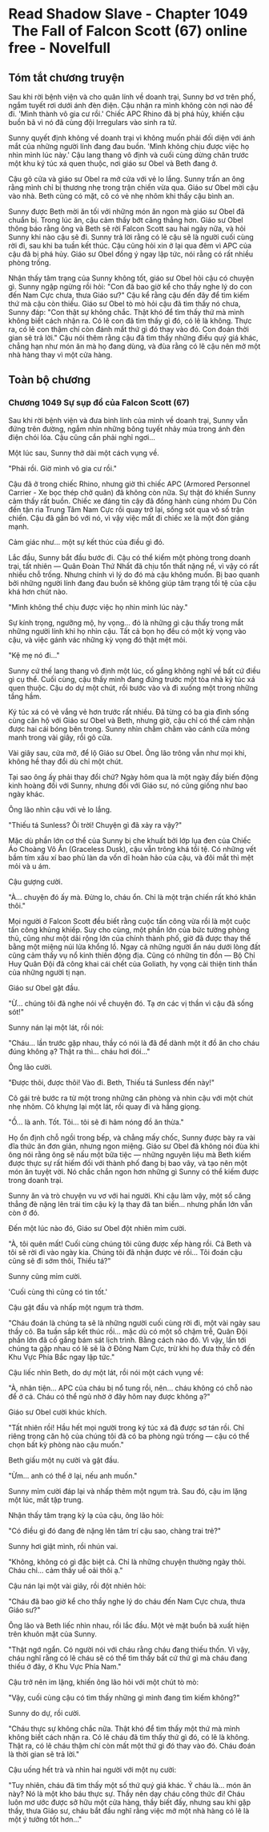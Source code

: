 # Read Shadow Slave - Chapter 1049  The Fall of Falcon Scott (67) online free - Novelfull

## Tóm tắt chương truyện

Sau khi rời bệnh viện và cho quân lính về doanh trại, Sunny bơ vơ trên phố, ngắm tuyết rơi dưới ánh đèn điện. Cậu nhận ra mình không còn nơi nào để đi. 'Mình thành vô gia cư rồi.' Chiếc APC Rhino đã bị phá hủy, khiến cậu buồn bã vì nó đã cùng đội Irregulars vào sinh ra tử.

Sunny quyết định không về doanh trại vì không muốn phải đối diện với ánh mắt của những người lính đang đau buồn. 'Mình không chịu được việc họ nhìn mình lúc này.' Cậu lang thang vô định và cuối cùng dừng chân trước một khu ký túc xá quen thuộc, nơi giáo sư Obel và Beth đang ở.

Cậu gõ cửa và giáo sư Obel ra mở cửa với vẻ lo lắng. Sunny trấn an ông rằng mình chỉ bị thương nhẹ trong trận chiến vừa qua. Giáo sư Obel mời cậu vào nhà. Beth cũng có mặt, cô có vẻ nhẹ nhõm khi thấy cậu bình an.

Sunny được Beth mời ăn tối với những món ăn ngon mà giáo sư Obel đã chuẩn bị. Trong lúc ăn, cậu cảm thấy bớt căng thẳng hơn. Giáo sư Obel thông báo rằng ông và Beth sẽ rời Falcon Scott sau hai ngày nữa, và hỏi Sunny khi nào cậu sẽ đi. Sunny trả lời rằng có lẽ cậu sẽ là người cuối cùng rời đi, sau khi ba tuần kết thúc. Cậu cũng hỏi xin ở lại qua đêm vì APC của cậu đã bị phá hủy. Giáo sư Obel đồng ý ngay lập tức, nói rằng có rất nhiều phòng trống.

Nhận thấy tâm trạng của Sunny không tốt, giáo sư Obel hỏi cậu có chuyện gì. Sunny ngập ngừng rồi hỏi: "Con đã bao giờ kể cho thầy nghe lý do con đến Nam Cực chưa, thưa Giáo sư?" Cậu kể rằng cậu đến đây để tìm kiếm thứ mà cậu còn thiếu. Giáo sư Obel tò mò hỏi cậu đã tìm thấy nó chưa, Sunny đáp: "Con thật sự không chắc. Thật khó để tìm thấy thứ mà mình không biết cách nhận ra. Có lẽ con đã tìm thấy gì đó, có lẽ là không. Thực ra, có lẽ con thậm chí còn đánh mất thứ gì đó thay vào đó. Con đoán thời gian sẽ trả lời." Cậu nói thêm rằng cậu đã tìm thấy những điều quý giá khác, chẳng hạn như món ăn mà họ đang dùng, và đùa rằng có lẽ cậu nên mở một nhà hàng thay vì một cửa hàng.

## Toàn bộ chương

### Chương 1049 Sự sụp đổ của Falcon Scott (67)

Sau khi rời bệnh viện và đưa binh lính của mình về doanh trại, Sunny vẫn đứng trên đường, ngắm nhìn những bông tuyết nhảy múa trong ánh đèn điện chói lóa. Cậu cũng cần phải nghỉ ngơi…

Một lúc sau, Sunny thở dài một cách vụng về.

"Phải rồi. Giờ mình vô gia cư rồi."

Cậu đã ở trong chiếc Rhino, nhưng giờ thì chiếc APC (Armored Personnel Carrier - Xe bọc thép chở quân) đã không còn nữa. Sự thật đó khiến Sunny cảm thấy rất buồn. Chiếc xe đáng tin cậy đã đồng hành cùng nhóm Du Côn đến tận rìa Trung Tâm Nam Cực rồi quay trở lại, sống sót qua vô số trận chiến. Cậu đã gắn bó với nó, vì vậy việc mất đi chiếc xe là một đòn giáng mạnh.

Cảm giác như… một sự kết thúc của điều gì đó.

Lắc đầu, Sunny bắt đầu bước đi. Cậu có thể kiếm một phòng trong doanh trại, tất nhiên — Quân Đoàn Thứ Nhất đã chịu tổn thất nặng nề, vì vậy có rất nhiều chỗ trống. Nhưng chính vì lý do đó mà cậu không muốn. Bị bao quanh bởi những người lính đang đau buồn sẽ không giúp tâm trạng tồi tệ của cậu khá hơn chút nào.

"Mình không thể chịu được việc họ nhìn mình lúc này."

Sự kính trọng, ngưỡng mộ, hy vọng… đó là những gì cậu thấy trong mắt những người lính khi họ nhìn cậu. Tất cả bọn họ đều có một kỳ vọng vào cậu, và việc gánh vác những kỳ vọng đó thật mệt mỏi.

"Kệ mẹ nó đi…"

Sunny cứ thế lang thang vô định một lúc, cố gắng không nghĩ về bất cứ điều gì cụ thể. Cuối cùng, cậu thấy mình đang đứng trước một tòa nhà ký túc xá quen thuộc. Cậu do dự một chút, rồi bước vào và đi xuống một trong những tầng hầm.

Ký túc xá có vẻ vắng vẻ hơn trước rất nhiều. Đã từng có ba gia đình sống cùng căn hộ với Giáo sư Obel và Beth, nhưng giờ, cậu chỉ có thể cảm nhận được hai cái bóng bên trong. Sunny nhìn chằm chằm vào cánh cửa mỏng manh trong vài giây, rồi gõ cửa.

Vài giây sau, cửa mở, để lộ Giáo sư Obel. Ông lão trông vẫn như mọi khi, không hề thay đổi dù chỉ một chút.

Tại sao ông ấy phải thay đổi chứ? Ngày hôm qua là một ngày đầy biến động kinh hoàng đối với Sunny, nhưng đối với Giáo sư, nó cũng giống như bao ngày khác.

Ông lão nhìn cậu với vẻ lo lắng.

"Thiếu tá Sunless? Ôi trời! Chuyện gì đã xảy ra vậy?"

Mặc dù phần lớn cơ thể của Sunny bị che khuất bởi lớp lụa đen của Chiếc Áo Choàng Vô Ân (Graceless Dusk), cậu vẫn trông khá tồi tệ. Có những vết bầm tím xấu xí bao phủ làn da vốn dĩ hoàn hảo của cậu, và đôi mắt thì mệt mỏi và u ám.

Cậu gượng cười.

"À… chuyện đó ấy mà. Đừng lo, cháu ổn. Chỉ là một trận chiến rất khó khăn thôi."

Mọi người ở Falcon Scott đều biết rằng cuộc tấn công vừa rồi là một cuộc tấn công khủng khiếp. Suy cho cùng, một phần lớn của bức tường phòng thủ, cũng như một dải rộng lớn của chính thành phố, giờ đã được thay thế bằng một miệng núi lửa khổng lồ. Ngay cả những người ẩn náu dưới lòng đất cũng cảm thấy vụ nổ kinh thiên động địa. Cũng có những tin đồn — Bộ Chỉ Huy Quân Đội đã công khai cái chết của Goliath, hy vọng cải thiện tinh thần của những người tị nạn.

Giáo sư Obel gật đầu.

"Ừ… chúng tôi đã nghe nói về chuyện đó. Tạ ơn các vị thần vì cậu đã sống sót!"

Sunny nán lại một lát, rồi nói:

"Cháu… lần trước gặp nhau, thầy có nói là đã để dành một ít đồ ăn cho cháu đúng không ạ? Thật ra thì… cháu hơi đói…"

Ông lão cười.

"Được thôi, được thôi! Vào đi. Beth, Thiếu tá Sunless đến này!"

Cô gái trẻ bước ra từ một trong những căn phòng và nhìn cậu với một chút nhẹ nhõm. Cô khựng lại một lát, rồi quay đi và hắng giọng.

"Ồ… là anh. Tốt. Tôi… tôi sẽ đi hâm nóng đồ ăn thừa."

Họ ổn định chỗ ngồi trong bếp, và chẳng mấy chốc, Sunny được bày ra vài đĩa thức ăn đơn giản, nhưng ngon miệng. Giáo sư Obel đã không nói đùa khi ông nói rằng ông sẽ nấu một bữa tiệc — những nguyên liệu mà Beth kiếm được thực sự rất hiếm đối với thành phố đang bị bao vây, và tạo nên một món ăn tuyệt vời. Nó chắc chắn ngon hơn những gì Sunny có thể kiếm được trong doanh trại.

Sunny ăn và trò chuyện vu vơ với hai người. Khi cậu làm vậy, một số căng thẳng đè nặng lên trái tim cậu kỳ lạ thay đã tan biến… nhưng phần lớn vẫn còn ở đó.

Đến một lúc nào đó, Giáo sư Obel đột nhiên mỉm cười.

"À, tôi quên mất! Cuối cùng chúng tôi cũng được xếp hàng rồi. Cả Beth và tôi sẽ rời đi vào ngày kia. Chúng tôi đã nhận được vé rồi… Tôi đoán cậu cũng sẽ đi sớm thôi, Thiếu tá?"

Sunny cũng mỉm cười.

'Cuối cùng thì cũng có tin tốt.'

Cậu gật đầu và nhấp một ngụm trà thơm.

"Cháu đoán là chúng ta sẽ là những người cuối cùng rời đi, một vài ngày sau thầy cô. Ba tuần sắp kết thúc rồi… mặc dù có một số chậm trễ, Quân Đội phần lớn đã cố gắng bám sát lịch trình. Bằng cách nào đó. Vì vậy, lần tới chúng ta gặp nhau có lẽ sẽ là ở Đông Nam Cực, trừ khi họ đưa thầy cô đến Khu Vực Phía Bắc ngay lập tức."

Cậu liếc nhìn Beth, do dự một lát, rồi nói một cách vụng về:

"À, nhân tiện… APC của cháu bị nổ tung rồi, nên… cháu không có chỗ nào để ở cả. Cháu có thể ngủ nhờ ở đây hôm nay được không ạ?"

Giáo sư Obel cười khúc khích.

"Tất nhiên rồi! Hầu hết mọi người trong ký túc xá đã được sơ tán rồi. Chỉ riêng trong căn hộ của chúng tôi đã có ba phòng ngủ trống — cậu có thể chọn bất kỳ phòng nào cậu muốn."

Beth giấu một nụ cười và gật đầu.

"Ừm… anh có thể ở lại, nếu anh muốn."

Sunny mỉm cười đáp lại và nhấp thêm một ngụm trà. Sau đó, cậu im lặng một lúc, mất tập trung.

Nhận thấy tâm trạng kỳ lạ của cậu, ông lão hỏi:

"Có điều gì đó đang đè nặng lên tâm trí cậu sao, chàng trai trẻ?"

Sunny hơi giật mình, rồi nhún vai.

"Không, không có gì đặc biệt cả. Chỉ là những chuyện thường ngày thôi. Cháu chỉ… cảm thấy uể oải thôi ạ."

Cậu nán lại một vài giây, rồi đột nhiên hỏi:

"Cháu đã bao giờ kể cho thầy nghe lý do cháu đến Nam Cực chưa, thưa Giáo sư?"

Ông lão và Beth liếc nhìn nhau, rồi lắc đầu. Một vẻ mặt buồn bã xuất hiện trên khuôn mặt của Sunny.

"Thật ngớ ngẩn. Có người nói với cháu rằng cháu đang thiếu thốn. Vì vậy, cháu nghĩ rằng có lẽ cháu sẽ có thể tìm thấy bất cứ thứ gì mà cháu đang thiếu ở đây, ở Khu Vực Phía Nam."

Cậu trở nên im lặng, khiến ông lão hỏi với một chút tò mò:

"Vậy, cuối cùng cậu có tìm thấy những gì mình đang tìm kiếm không?"

Sunny do dự, rồi cười.

"Cháu thực sự không chắc nữa. Thật khó để tìm thấy một thứ mà mình không biết cách nhận ra. Có lẽ cháu đã tìm thấy thứ gì đó, có lẽ là không. Thật ra, có lẽ cháu thậm chí còn mất một thứ gì đó thay vào đó. Cháu đoán là thời gian sẽ trả lời."

Cậu uống hết trà và nhìn hai người với một nụ cười:

"Tuy nhiên, cháu đã tìm thấy một số thứ quý giá khác. Ý cháu là… món ăn này? Nó là một kho báu thực sự. Thầy nên dạy cháu công thức đi! Cháu luôn mơ ước được sở hữu một cửa hàng, thầy biết đấy, nhưng sau khi gặp thầy, thưa Giáo sư, cháu bắt đầu nghĩ rằng việc mở một nhà hàng có lẽ là một ý tưởng tốt hơn…"